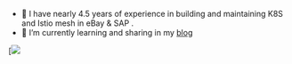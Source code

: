 

- 🔭  I have nearly 4.5 years of experience in building and maintaining K8S and Istio mesh in eBay & SAP .
- 🌱 I’m currently learning and sharing in my [blog](https://github.com/haitwang-cloud/blog)

[![](https://github.com/haitwang-cloud/haitwang-cloud/tree/master/profile-summary-card-output#calm)

